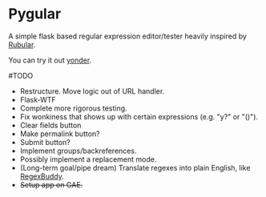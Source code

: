 # Pygular
A simple flask based regular expression editor/tester heavily inspired by [Rubular](http://www.rubular.com).

You can try it out [yonder](http://pygular.appspot.com/).

#TODO
* Restructure. Move logic out of URL handler.
* Flask-WTF
* Complete more rigorous testing.
* Fix wonkiness that shows up with certain expressions (e.g. "y?" or "()").
* Clear fields button
* Make permalink button?
* Submit button?
* Implement groups/backreferences.
* Possibly implement a replacement mode.
* (Long-term goal/pipe dream) Translate regexes into plain English, like [RegexBuddy](http://www.regexbuddy.com/).
* ~~Setup app on GAE.~~
